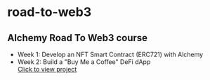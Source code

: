 # road-to-web3
## Alchemy Road To Web3 course

 - Week 1: Develop an NFT Smart Contract (ERC721) with Alchemy
 - Week 2: Build a "Buy Me a Coffee" DeFi dApp<br />
   [Click to view project](https://buy-me-a-coffee-beige.vercel.app)